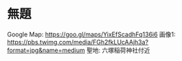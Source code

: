 # 無題

Google Map: https://goo.gl/maps/YixEfScadhFq136i6
画像1: https://pbs.twimg.com/media/FGh2fkLUcAAjh3a?format=jpg&name=medium
聖地: 六塚稲荷神社付近